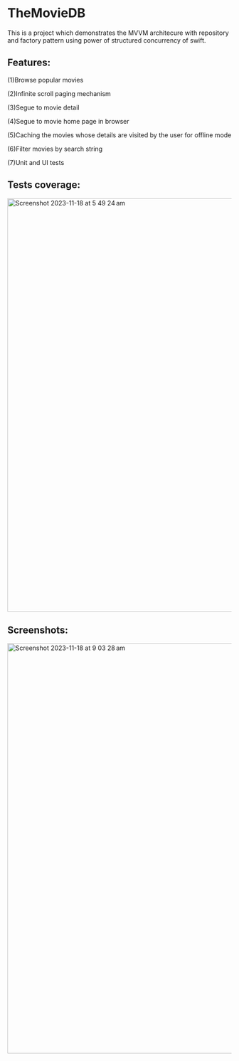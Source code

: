 # TheMovieDB
This is a project which demonstrates the MVVM architecure with repository and factory pattern using power of structured concurrency of swift.

## Features:

(1)Browse popular movies

(2)Infinite scroll paging mechanism

(3)Segue to movie detail

(4)Segue to movie home page in browser

(5)Caching the movies whose details are visited by the user for offline mode

(6)Filter movies by search string

(7)Unit and UI tests


## Tests coverage:

<img width="930" alt="Screenshot 2023-11-18 at 5 49 24 am" src="https://github.com/Zulqurnain24/TheMovieDB/assets/6280238/584e70ae-a56d-4e96-b551-2477af555eb9">


## Screenshots:

<img width="923" alt="Screenshot 2023-11-18 at 9 03 28 am" src="https://github.com/Zulqurnain24/TheMovieDB/assets/6280238/2d3b36f4-4fbc-4771-b983-2fe7ddc6e222">

